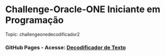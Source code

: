 # Challenge-Oracle-ONE Iniciante em Programação

Topic: challengeonedecodificador2

### GitHub Pages - Acesse: [Decodificador de Texto](https://github.com/Fred-Barros/Decodificador)